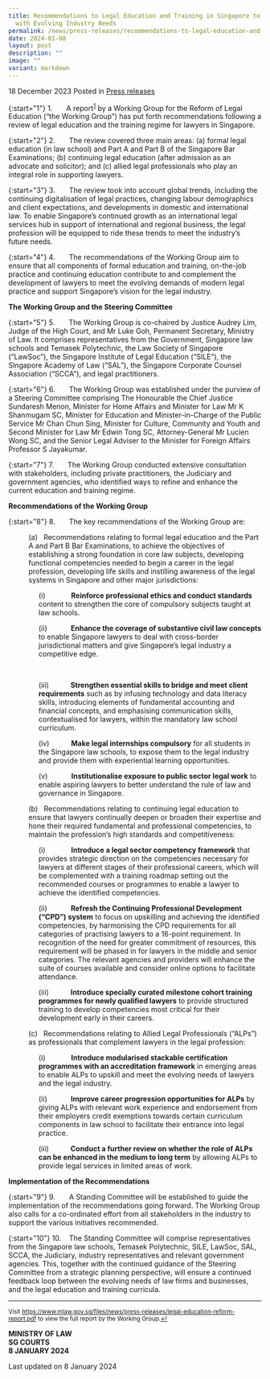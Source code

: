 ```yaml
---
title: Recommendations to Legal Education and Training in Singapore to Keep Pace
  with Evolving Industry Needs
permalink: /news/press-releases/recommendations-to-legal-education-and-training/
date: 2024-01-08
layout: post
description: ""
image: ""
variant: markdown
---
```

18 December 2023 Posted in [Press releases](/news/press-releases)

{:start="1"}
1.&nbsp;&nbsp;&nbsp;&nbsp;&nbsp;&nbsp; A report<sup><a id="ref1" href="#fn1">1</a></sup> by a Working Group for the Reform of Legal Education (“the Working Group”) has put forth recommendations following a review of legal education and the training regime for lawyers in Singapore.

{:start="2"}
2.&nbsp;&nbsp;&nbsp;&nbsp;&nbsp;&nbsp; The review covered three main areas: (a) formal legal education (in law school) and Part A and Part B of the Singapore Bar Examinations; (b) continuing legal education (after admission as an advocate and solicitor); and (c) allied legal professionals who play an integral role in supporting lawyers.

{:start="3"}
3.&nbsp;&nbsp;&nbsp;&nbsp;&nbsp;&nbsp; The review took into account global trends, including the continuing digitalisation of legal practices, changing labour demographics and client expectations, and developments in domestic and international law. To enable Singapore’s continued growth as an international legal services hub in support of international and regional business, the legal profession will be equipped to ride these trends to meet the industry’s future needs.

{:start="4"}
4.&nbsp;&nbsp;&nbsp;&nbsp;&nbsp;&nbsp; The recommendations of the Working Group aim to ensure that all components of formal education and training, on-the-job practice and continuing education contribute to and complement the development of lawyers to meet the evolving demands of modern legal practice and support Singapore’s vision for the legal industry.

**The Working Group and the Steering Committee**

{:start="5"}
5.&nbsp;&nbsp;&nbsp;&nbsp;&nbsp;&nbsp; The Working Group is co-chaired by Justice Audrey Lim, Judge of the High Court, and Mr Luke Goh, Permanent Secretary, Ministry of Law. It comprises representatives from the Government, Singapore law schools and Temasek Polytechnic, the Law Society of Singapore (“LawSoc”), the Singapore Institute of Legal Education (“SILE”), the Singapore Academy of Law (“SAL”), the Singapore Corporate Counsel Association (“SCCA”), and legal practitioners.

{:start="6"}
6.&nbsp;&nbsp;&nbsp;&nbsp;&nbsp;&nbsp; The Working Group was established under the purview of a Steering Committee comprising The Honourable the Chief Justice Sundaresh Menon, Minister for Home Affairs and Minister for Law Mr K Shanmugam SC, Minister for Education and Minister-in-Charge of the Public Service Mr Chan Chun Sing, Minister for Culture, Community and Youth and Second Minister for Law Mr Edwin Tong SC, Attorney-General Mr Lucien Wong SC, and the Senior Legal Adviser to the Minister for Foreign Affairs Professor S Jayakumar.

{:start="7"}
7.&nbsp;&nbsp;&nbsp;&nbsp;&nbsp;&nbsp; The Working Group conducted extensive consultation with stakeholders, including private practitioners, the Judiciary and government agencies, who identified ways to refine and enhance the current education and training regime.

**Recommendations of the Working Group**

{:start="8"}
8.&nbsp;&nbsp;&nbsp;&nbsp;&nbsp;&nbsp; The key recommendations of the Working Group are:

<p style="margin-left: 40px">
(a)&nbsp;&nbsp; Recommendations relating to formal legal education and the Part A and Part B Bar Examinations, to achieve the objectives of establishing a strong foundation in core law subjects, developing functional competencies needed to begin a career in the legal profession, developing life skills and instilling awareness of the legal systems in Singapore and other major jurisdictions:</p>

<p style="margin-left: 60px">
(i)&nbsp;&nbsp;&nbsp;&nbsp;&nbsp;&nbsp;&nbsp;&nbsp;&nbsp;&nbsp;&nbsp;&nbsp; <b>Reinforce professional ethics and conduct standards</b> content to strengthen the core of compulsory subjects taught at law schools.</p>

<p style="margin-left: 60px">
(ii)&nbsp;&nbsp;&nbsp;&nbsp;&nbsp;&nbsp;&nbsp;&nbsp;&nbsp;&nbsp;&nbsp; <b>Enhance the coverage of substantive civil law concepts</b> to enable Singapore lawyers to deal with cross-border jurisdictional matters and give Singapore’s legal industry a competitive edge.</p> &nbsp;

<p style="margin-left: 60px">
(iii)&nbsp;&nbsp;&nbsp;&nbsp;&nbsp;&nbsp;&nbsp;&nbsp;&nbsp;&nbsp; <b>Strengthen essential skills to bridge and meet client requirements</b> such as by infusing technology and data literacy skills, introducing elements of fundamental accounting and financial concepts, and emphasising communication skills, contextualised for lawyers, within the mandatory law school curriculum.</p>

<p style="margin-left: 60px">
(iv)&nbsp;&nbsp;&nbsp;&nbsp;&nbsp;&nbsp;&nbsp;&nbsp;&nbsp;&nbsp; <b>Make legal internships compulsory</b> for all students in the Singapore law schools, to expose them to the legal industry and provide them with experiential learning opportunities.</p>

<p style="margin-left: 60px">
(v)&nbsp;&nbsp;&nbsp;&nbsp;&nbsp;&nbsp;&nbsp;&nbsp;&nbsp;&nbsp;&nbsp; <b>Institutionalise exposure to public sector legal work</b> to enable aspiring lawyers to better understand the rule of law and governance in Singapore.</p>

<p style="margin-left: 40px">
(b)&nbsp;&nbsp; Recommendations relating to continuing legal education to ensure that lawyers continually deepen or broaden their expertise and hone their required fundamental and professional competencies, to maintain the profession’s high standards and competitiveness:</p>

<p style="margin-left: 60px">
(i)&nbsp;&nbsp;&nbsp;&nbsp;&nbsp;&nbsp;&nbsp;&nbsp;&nbsp;&nbsp;&nbsp;&nbsp; <b>Introduce a legal sector competency framework</b> that provides strategic direction on the competencies necessary for lawyers at different stages of their professional careers, which will be complemented with a training roadmap setting out the recommended courses or programmes to enable a lawyer to achieve the identified competencies.</p>

<p style="margin-left: 60px">
(ii)&nbsp;&nbsp;&nbsp;&nbsp;&nbsp;&nbsp;&nbsp;&nbsp;&nbsp;&nbsp;&nbsp; <b>Refresh the Continuing Professional Development (“CPD”) system</b> to focus on upskilling and achieving the identified competencies, by harmonising the CPD requirements for all categories of practising lawyers to a 16-point requirement. In recognition of the need for greater commitment of resources, this requirement will be phased in for lawyers in the middle and senior categories. The relevant agencies and providers will enhance the suite of courses available and consider online options to facilitate attendance.</p>

<p style="margin-left: 60px">
(iii)&nbsp;&nbsp;&nbsp;&nbsp;&nbsp;&nbsp;&nbsp;&nbsp;&nbsp;&nbsp; <b>Introduce specially curated milestone cohort training programmes for newly qualified lawyers</b> to provide structured training to develop competencies most critical for their development early in their careers.</p>

<p style="margin-left: 40px">
(c)&nbsp;&nbsp; Recommendations relating to Allied Legal Professionals (“ALPs”) as professionals that complement lawyers in the legal profession:</p>

<p style="margin-left: 60px">
(i)&nbsp;&nbsp;&nbsp;&nbsp;&nbsp;&nbsp;&nbsp;&nbsp;&nbsp;&nbsp;&nbsp;&nbsp; <b>Introduce modularised stackable certification programmes with an accreditation framework</b> in emerging areas to enable ALPs to upskill and meet the evolving needs of lawyers and the legal industry.</p>

<p style="margin-left: 60px">
(ii)&nbsp;&nbsp;&nbsp;&nbsp;&nbsp;&nbsp;&nbsp;&nbsp;&nbsp;&nbsp;&nbsp; <b>Improve career progression opportunities for ALPs</b> by giving ALPs with relevant work experience and endorsement from their employers credit exemptions towards certain curriculum components in law school to facilitate their entrance into legal practice.</p>

<p style="margin-left: 60px">
(iii)&nbsp;&nbsp;&nbsp;&nbsp;&nbsp;&nbsp;&nbsp;&nbsp;&nbsp;&nbsp; <b>Conduct a further review on whether the role of ALPs can be enhanced in the medium to long term</b> by allowing ALPs to provide legal services in limited areas of work.</p>

**Implementation of the Recommendations**

{:start="9"}
9.&nbsp;&nbsp;&nbsp;&nbsp;&nbsp;&nbsp; A Standing Committee will be established to guide the implementation of the recommendations going forward. The Working Group also calls for a co-ordinated effort from all stakeholders in the industry to support the various initiatives recommended.

{:start="10"}
10.&nbsp;&nbsp;&nbsp; The Standing Committee will comprise representatives from the Singapore law schools, Temasek Polytechnic, SILE, LawSoc, SAL, SCCA, the Judiciary, industry representatives and relevant government agencies. This, together with the continued guidance of the Steering Committee from a strategic planning perspective, will ensure a continued feedback loop between the evolving needs of law firms and businesses, and the legal education and training curricula.


* * *

<p><sup id="fn1">Visit <a target="new" href="https://go.gov.sg/legal-education-reform-report">https://www.mlaw.gov.sg/files/news/press-releases/legal-education-reform-report.pdf</a> to view the full report by the Working Group.<a href="#ref1" title="Jump back to footnote 1 in the text.">↩</a></sup></p>
    

**MINISTRY OF LAW**  
**SG COURTS**  
**8 JANUARY 2024**

Last updated on 8 January 2024</b>
